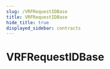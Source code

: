 ```yaml
---
slug: /VRFRequestIDBase
title: VRFRequestIDBase
hide_title: true
displayed_sidebar: contracts
---
```


# VRFRequestIDBase
